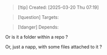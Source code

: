 
>[!tip] Created: [2025-03-20 Thu 07:19]

>[!question] Targets: 

>[!danger] Depends: 

Or is it a folder within a repo ?

Or, just a napp, with some files attached to it ?

